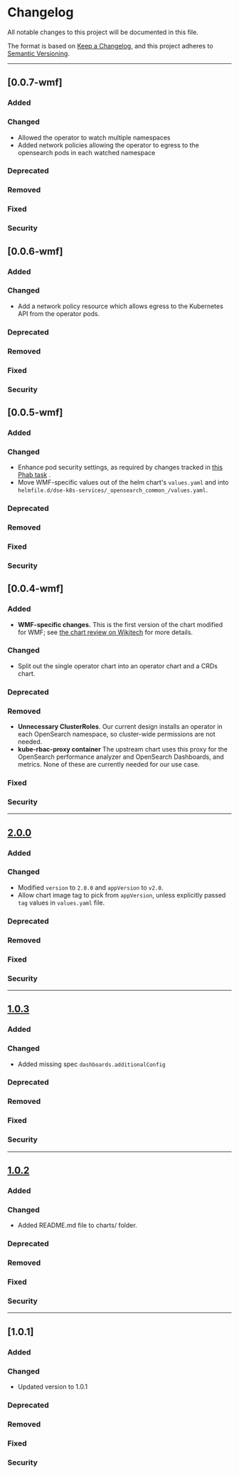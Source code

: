 # Changelog
All notable changes to this project will be documented in this file.

The format is based on [Keep a Changelog](https://keepachangelog.com/en/1.0.0/),
and this project adheres to [Semantic Versioning](https://semver.org/spec/v2.0.0.html).

---

## [0.0.7-wmf]
### Added
### Changed
- Allowed the operator to watch multiple namespaces
- Added network policies allowing the operator to egress to the opensearch pods in each watched namespace
### Deprecated
### Removed
### Fixed
### Security

## [0.0.6-wmf]
### Added
### Changed
- Add a network policy resource which allows egress to the Kubernetes API from the operator pods.
### Deprecated
### Removed
### Fixed
### Security

## [0.0.5-wmf]
### Added
### Changed
- Enhance pod security settings, as required by changes
tracked in [this Phab task](https://phabricator.wikimedia.org/T362978) .
- Move WMF-specific values out of the helm chart's
`values.yaml` and into `helmfile.d/dse-k8s-services/_opensearch_common_/values.yaml`.
### Deprecated
### Removed
### Fixed
### Security



## [0.0.4-wmf]
### Added
- **WMF-specific changes.** This is the first version of the chart modified for WMF; see
[the chart review on Wikitech](https://wikitech.wikimedia.org/wiki/Helm/Upstream_Charts/opensearch-operator) for more details.
### Changed
- Split out the single operator chart into an operator chart and a CRDs chart.
### Deprecated
### Removed
- **Unnecessary ClusterRoles**. Our current design installs an operator in each OpenSearch namespace, so cluster-wide permissions are not needed.
- **kube-rbac-proxy container** The upstream chart uses this proxy for the OpenSearch performance analyzer and OpenSearch Dashboards, and metrics. None of these are currently needed for our use case.

### Fixed
### Security

---
## [2.0.0]
### Added
### Changed
- Modified `version` to `2.0.0` and `appVersion` to `v2.0`.
- Allow chart image tag to pick from `appVersion`, unless explicitly passed `tag` values in `values.yaml` file.
### Deprecated
### Removed
### Fixed
### Security

---
## [1.0.3]
### Added
### Changed
- Added missing spec `dashboards.additionalConfig`
### Deprecated
### Removed
### Fixed
### Security

---
## [1.0.2]
### Added
### Changed
- Added README.md file to charts/ folder.
### Deprecated
### Removed
### Fixed
### Security

---
## [1.0.1]
### Added
### Changed
- Updated version to 1.0.1
### Deprecated
### Removed
### Fixed
### Security

[Unreleased]: https://github.com/opensearch-project/opensearch-k8s-operator/compare/opensearch-operator-2.0.0...HEAD
[2.0.0]: https://github.com/opensearch-project/opensearch-k8s-operator/compare/opensearch-operator-1.0.3...opensearch-operator-2.0.0
[1.0.3]: https://github.com/opensearch-project/opensearch-k8s-operator/compare/opensearch-operator-1.0.2...opensearch-operator-1.0.3
[1.0.2]: https://github.com/opensearch-project/opensearch-k8s-operator/compare/opensearch-operator-1.0.1...opensearch-operator-1.0.2
